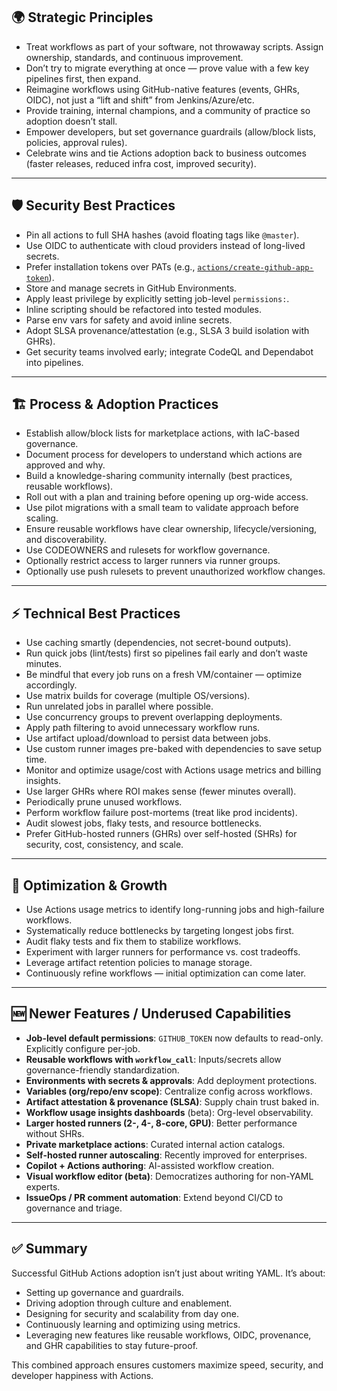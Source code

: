 ## 🌍 Strategic Principles

* Treat workflows as part of your software, not throwaway scripts. Assign ownership, standards, and continuous improvement.
* Don’t try to migrate everything at once — prove value with a few key pipelines first, then expand.
* Reimagine workflows using GitHub-native features (events, GHRs, OIDC), not just a “lift and shift” from Jenkins/Azure/etc.
* Provide training, internal champions, and a community of practice so adoption doesn’t stall.
* Empower developers, but set governance guardrails (allow/block lists, policies, approval rules).
* Celebrate wins and tie Actions adoption back to business outcomes (faster releases, reduced infra cost, improved security).

---

## 🛡️ Security Best Practices

* Pin all actions to full SHA hashes (avoid floating tags like `@master`).
* Use OIDC to authenticate with cloud providers instead of long-lived secrets.
* Prefer installation tokens over PATs (e.g., [`actions/create-github-app-token`](https://github.com/actions/create-github-app-token)).
* Store and manage secrets in GitHub Environments.
* Apply least privilege by explicitly setting job-level `permissions:`.
* Inline scripting should be refactored into tested modules.
* Parse env vars for safety and avoid inline secrets.
* Adopt SLSA provenance/attestation (e.g., SLSA 3 build isolation with GHRs).
* Get security teams involved early; integrate CodeQL and Dependabot into pipelines.

---

## 🏗️ Process & Adoption Practices

* Establish allow/block lists for marketplace actions, with IaC-based governance.
* Document process for developers to understand which actions are approved and why.
* Build a knowledge-sharing community internally (best practices, reusable workflows).
* Roll out with a plan and training before opening up org-wide access.
* Use pilot migrations with a small team to validate approach before scaling.
* Ensure reusable workflows have clear ownership, lifecycle/versioning, and discoverability.
* Use CODEOWNERS and rulesets for workflow governance.
* Optionally restrict access to larger runners via runner groups.
* Optionally use push rulesets to prevent unauthorized workflow changes.

---

## ⚡ Technical Best Practices

* Use caching smartly (dependencies, not secret-bound outputs).
* Run quick jobs (lint/tests) first so pipelines fail early and don’t waste minutes.
* Be mindful that every job runs on a fresh VM/container — optimize accordingly.
* Use matrix builds for coverage (multiple OS/versions).
* Run unrelated jobs in parallel where possible.
* Use concurrency groups to prevent overlapping deployments.
* Apply path filtering to avoid unnecessary workflow runs.
* Use artifact upload/download to persist data between jobs.
* Use custom runner images pre-baked with dependencies to save setup time.
* Monitor and optimize usage/cost with Actions usage metrics and billing insights.
* Use larger GHRs where ROI makes sense (fewer minutes overall).
* Periodically prune unused workflows.
* Perform workflow failure post-mortems (treat like prod incidents).
* Audit slowest jobs, flaky tests, and resource bottlenecks.
* Prefer GitHub-hosted runners (GHRs) over self-hosted (SHRs) for security, cost, consistency, and scale.

---

## 🔄 Optimization & Growth

* Use Actions usage metrics to identify long-running jobs and high-failure workflows.
* Systematically reduce bottlenecks by targeting longest jobs first.
* Audit flaky tests and fix them to stabilize workflows.
* Experiment with larger runners for performance vs. cost tradeoffs.
* Leverage artifact retention policies to manage storage.
* Continuously refine workflows — initial optimization can come later.

---

## 🆕 Newer Features / Underused Capabilities

* **Job-level default permissions**: `GITHUB_TOKEN` now defaults to read-only. Explicitly configure per-job.
* **Reusable workflows with `workflow_call`**: Inputs/secrets allow governance-friendly standardization.
* **Environments with secrets & approvals**: Add deployment protections.
* **Variables (org/repo/env scope)**: Centralize config across workflows.
* **Artifact attestation & provenance (SLSA)**: Supply chain trust baked in.
* **Workflow usage insights dashboards** (beta): Org-level observability.
* **Larger hosted runners (2-, 4-, 8-core, GPU)**: Better performance without SHRs.
* **Private marketplace actions**: Curated internal action catalogs.
* **Self-hosted runner autoscaling**: Recently improved for enterprises.
* **Copilot + Actions authoring**: AI-assisted workflow creation.
* **Visual workflow editor (beta)**: Democratizes authoring for non-YAML experts.
* **IssueOps / PR comment automation**: Extend beyond CI/CD to governance and triage.

---

## ✅ Summary

Successful GitHub Actions adoption isn’t just about writing YAML. It’s about:

* Setting up governance and guardrails.
* Driving adoption through culture and enablement.
* Designing for security and scalability from day one.
* Continuously learning and optimizing using metrics.
* Leveraging new features like reusable workflows, OIDC, provenance, and GHR capabilities to stay future-proof.

This combined approach ensures customers maximize speed, security, and developer happiness with Actions.
